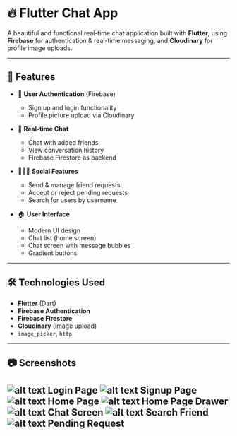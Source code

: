 # 🔥 Flutter Chat App

A beautiful and functional real-time chat application built with **Flutter**, using **Firebase** for authentication & real-time messaging, and **Cloudinary** for profile image uploads.

---

## 🚀 Features

- 🔐 **User Authentication** (Firebase)
  - Sign up and login functionality
  - Profile picture upload via Cloudinary

- 💬 **Real-time Chat**
  - Chat with added friends
  - View conversation history
  - Firebase Firestore as backend

- 🧑‍🤝‍🧑 **Social Features**
  - Send & manage friend requests
  - Accept or reject pending requests
  - Search for users by username

- 🏠 **User Interface**
  - Modern UI design
  - Chat list (home screen)
  - Chat screen with message bubbles
  - Gradient buttons

---

## 🛠️ Technologies Used

- **Flutter** (Dart)
- **Firebase Authentication**
- **Firebase Firestore**
- **Cloudinary** (image upload)
- `image_picker`, `http`

---

## 📷 Screenshots
![alt text](assets/Login-Page.JPG)
Login Page
![alt text](assets/Signup-Page.JPG)
Signup Page
![alt text](assets/Home-Page.JPG)
Home Page
![alt text](assets/Home-Page-Drawer.JPG)
Home Page Drawer
![alt text](assets/Chat-Screen.JPG)
Chat Screen
![alt text](assets/Search-friend-Page.JPG)
Search Friend
![alt text](assets/Pending-Request-Page.JPG)
Pending Request
---

